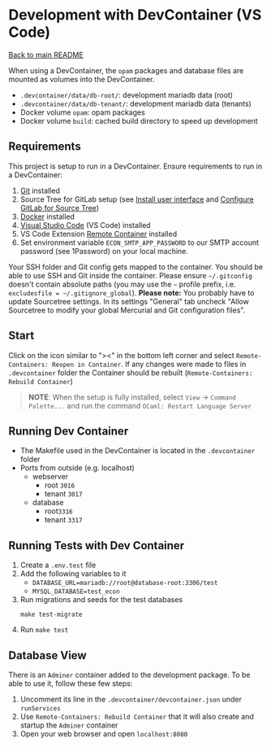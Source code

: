 # Development with DevContainer (VS Code)

[Back to main README](../README.md)

When using a DevContainer, the `opam` packages and database files are mounted as volumes into the DevContainer.

- `.devcontainer/data/db-root/`: development mariadb data (root)
- `.devcontainer/data/db-tenant/`: development mariadb data (tenants)
- Docker volume `opam`: opam packages
- Docker volume `build`: cached build directory to speed up development

## Requirements

This project is setup to run in a DevContainer. Ensure requirements to run in a DevContainer:

1. [Git](https://gitlab.uzh.ch/econ/it/engineering-public/-/wikis/git) installed
1. Source Tree for GitLab setup (see [Install user interface](https://gitlab.uzh.ch/econ/it/engineering-public/-/wikis/git#install-user-interface) and [Configure GitLab for Source Tree](https://gitlab.uzh.ch/econ/it/engineering-public/-/wikis/git#configure-gitlab-for-source-tree))
1. [Docker](/Technologies/Docker) installed
1. [Visual Studio Code](https://code.visualstudio.com/) (VS Code) installed
1. VS Code Extension [Remote Container](https://marketplace.visualstudio.com/items?itemName=ms-vscode-remote.remote-containers) installed
1. Set environment variable `ECON_SMTP_APP_PASSWORD` to our SMTP account password (see 1Password) on your local machine.

Your SSH folder and Git config gets mapped to the container. You should be able to use SSH and Git inside the
container. Please ensure `~/.gitconfig` doesn't contain absolute paths (you may use the `~` profile prefix, i.e.
`excludesfile = ~/.gitignore_global`). **Please note:** You probably have to update Sourcetree settings. In its
settings "General" tab uncheck "Allow Sourcetree to modify your global Mercurial and Git configuration files".

## Start

Click on the icon similar to "><" in the bottom left corner and select `Remote-Containers: Reopen in Container`.
If any changes were made to files in `.devcontainer` folder the Container should be rebuilt (`Remote-Containers: Rebuild Container`)

> **NOTE**: When the setup is fully installed, select `View` -> `Command Palette...` and run the command `OCaml: Restart Language Server`

## Running Dev Container

- The Makefile used in the DevContainer is located in the `.devcontainer` folder
- Ports from outside (e.g. localhost)
    - webserver
        - root `3016`
        - tenant `3017`
    - database
        - root`3316`
        - tenant `3317`

## Running Tests with Dev Container

1. Create a `.env.test` file
1. Add the following variables to it
    - `DATABASE_URL=mariadb://root@database-root:3306/test`
    - `MYSQL_DATABASE=test_econ`
1. Run migrations and seeds for the test databases
    ```
    make test-migrate
    ```
1. Run `make test`

## Database View

There is an `Adminer` container added to the development package. To be able to use it, follow these few steps:

1. Uncomment its line in the `.devcontainer/devcontainer.json` under `runServices`
1. Use `Remote-Containers: Rebuild Container` that it will also create and startup the `Adminer` container
1. Open your web browser and open `localhost:8080`
